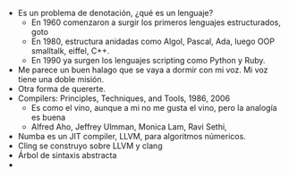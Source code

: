 - Es un problema de denotación, ¿qué es un lenguaje?
	- En 1960 comenzaron a surgir los primeros lenguajes estructurados, goto
	- En 1980, estructura anidadas como Algol, Pascal, Ada, luego OOP smalltalk, eiffel, C++.
	- En 1990 ya surgen los lenguajes scripting como Python y Ruby.
- Me parece un buen halago que se vaya a dormir con mi voz. Mi voz tiene una doble misión.
- Otra forma de quererte.
- Compilers: Principles, Techniques, and Tools, 1986, 2006
	- Es como el vino, aunque a mi no me gusta el vino, pero la analogía es buena
	- Alfred Aho, Jeffrey Ulmman, Monica Lam, Ravi Sethi,
- Numba es un JIT compiler, LLVM, para algoritmos númericos.
- Cling se construyo sobre LLVM y clang
- Árbol de sintaxis abstracta
-